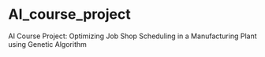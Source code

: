 # AI_course_project
AI Course Project: Optimizing Job Shop Scheduling in a Manufacturing Plant  using Genetic Algorithm
